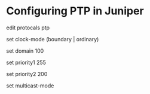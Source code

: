 # Configuring PTP in Juniper

edit protocals ptp


set clock-mode (boundary | ordinary)

set  domain 100

set priority1 255

set priority2 200

set multicast-mode